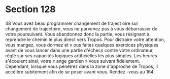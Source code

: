 # Section 128

48
Vous avez beau programmer changement de traject oire sur
changement de trajectoire, vous ne parvenez pas à vous
débarrasser de votre poursuivant. Vous abandonnez donc la
partie, vous résignant à reprendre le chemin le plus direct vers
Tropos. Pour distraire votre attention, vous mangez, vous
dormez et v ous faites quelques exercices physiques avant de vous
lancer dans une partie d'échecs contre votre ordinateur, réglé sur
ses capacités logiques artificielles les plus simples. Les heures
s'écoulent ainsi, votre « ange gardien » vous suivant fidèlement.
Cependant, lorsque vous pénétrez dans la zone d'approche de
Tropos, il accélère subitement afin de se poser avant vous.
Rendez -vous au 164.